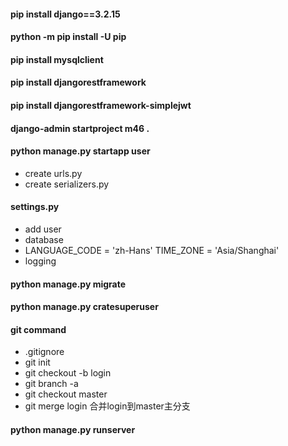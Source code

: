 #### pip install django==3.2.15
#### python -m pip install -U pip
#### pip install mysqlclient
#### pip install djangorestframework
#### pip install djangorestframework-simplejwt
#### django-admin startproject m46 .
#### python manage.py startapp user
  - create urls.py
  - create serializers.py
#### settings.py
  - add user
  - database
  - LANGUAGE_CODE = 'zh-Hans'   TIME_ZONE = 'Asia/Shanghai'
  - logging
#### python manage.py migrate
#### python manage.py cratesuperuser
#### git command
   - .gitignore
   - git init
   - git checkout -b login 
   - git branch -a
   - git checkout master
   - git merge login  合并login到master主分支

#### python manage.py runserver

